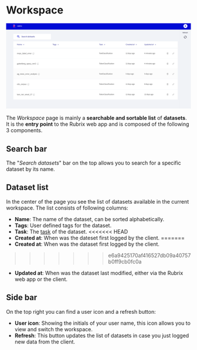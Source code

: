 # Workspace

![Screenshot of the Workspace page](../../_static/reference/webapp/workspace1.png)

The _Workspace_ page is mainly a **searchable and sortable list** of **datasets**.
It is the **entry point** to the Rubrix web app and is composed of the following 3 components.

## Search bar

The "_Search datasets_" bar on the top allows you to search for a specific dataset by its name.

## Dataset list

In the center of the page you see the list of datasets available in the current workspace.
The list consists of following columns:

- **Name**: The name of the dataset, can be sorted alphabetically.
- **Tags**: User defined tags for the dataset.
- **Task**: The [task](../../guides/task_examples.ipynb) of the dataset.
<<<<<<< HEAD
- **Created at**: When was the dateset first logged by the client.
=======
- **Created at**: When was the dataset first logged by the client.
>>>>>>> e6a9425170af416527db09a40757b0ff9cb0fc0a
- **Updated at**: When was the dataset last modified, either via the Rubrix web app or the client.

## Side bar

On the top right you can find a user icon and a refresh button:

- **User icon**: Showing the initials of your user name, this icon allows you to view and switch the workspace.
- **Refresh**: This button updates the list of datasets in case you just logged new data from the client.
